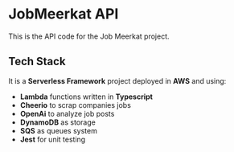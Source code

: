 # JobMeerkat API

This is the API code for the Job Meerkat project.

## Tech Stack
It is a **Serverless Framework** project deployed in **AWS** and using:
 - **Lambda** functions written in **Typescript**
 - **Cheerio** to scrap companies jobs
 - **OpenAi** to analyze job posts
 - **DynamoDB** as storage
 - **SQS** as queues system
 - **Jest** for unit testing
